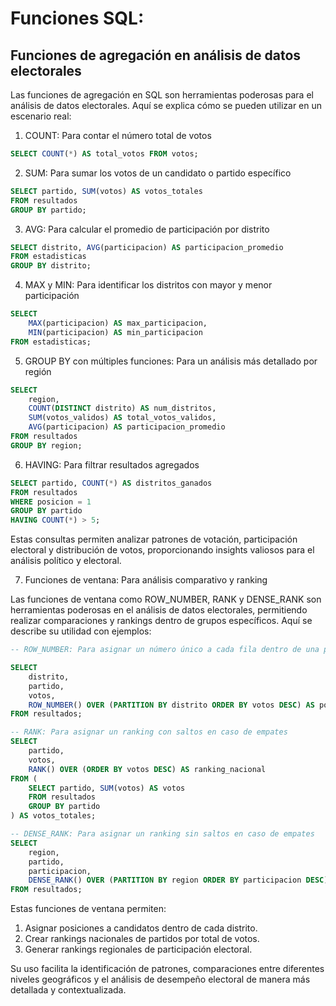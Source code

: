# Funciones SQL:

## Funciones de agregación en análisis de datos electorales

Las funciones de agregación en SQL son herramientas poderosas para el análisis de datos electorales. Aquí se explica cómo se pueden utilizar en un escenario real:

1. COUNT: Para contar el número total de votos

```sql
SELECT COUNT(*) AS total_votos FROM votos;
```


2. SUM: Para sumar los votos de un candidato o partido específico

```sql
SELECT partido, SUM(votos) AS votos_totales
FROM resultados
GROUP BY partido;
```


3. AVG: Para calcular el promedio de participación por distrito

```sql
SELECT distrito, AVG(participacion) AS participacion_promedio
FROM estadisticas
GROUP BY distrito;
```

4. MAX y MIN: Para identificar los distritos con mayor y menor participación

```sql
SELECT 
    MAX(participacion) AS max_participacion,
    MIN(participacion) AS min_participacion
FROM estadisticas;
```

5. GROUP BY con múltiples funciones: Para un análisis más detallado por región

```sql
SELECT 
    region,
    COUNT(DISTINCT distrito) AS num_distritos,
    SUM(votos_validos) AS total_votos_validos,
    AVG(participacion) AS participacion_promedio
FROM resultados
GROUP BY region;
```

6. HAVING: Para filtrar resultados agregados

```sql
SELECT partido, COUNT(*) AS distritos_ganados
FROM resultados
WHERE posicion = 1
GROUP BY partido
HAVING COUNT(*) > 5;
```

Estas consultas permiten analizar patrones de votación, participación electoral y distribución de votos, proporcionando insights valiosos para el análisis político y electoral.


7. Funciones de ventana: Para análisis comparativo y ranking

Las funciones de ventana como ROW_NUMBER, RANK y DENSE_RANK son herramientas poderosas en el análisis de datos electorales, permitiendo realizar comparaciones y rankings dentro de grupos específicos. Aquí se describe su utilidad con ejemplos:

```sql
-- ROW_NUMBER: Para asignar un número único a cada fila dentro de una partición

SELECT 
    distrito,
    partido,
    votos,
    ROW_NUMBER() OVER (PARTITION BY distrito ORDER BY votos DESC) AS posicion
FROM resultados;

-- RANK: Para asignar un ranking con saltos en caso de empates
SELECT 
    partido,
    votos,
    RANK() OVER (ORDER BY votos DESC) AS ranking_nacional
FROM (
    SELECT partido, SUM(votos) AS votos
    FROM resultados
    GROUP BY partido
) AS votos_totales;

-- DENSE_RANK: Para asignar un ranking sin saltos en caso de empates
SELECT 
    region,
    partido,
    participacion,
    DENSE_RANK() OVER (PARTITION BY region ORDER BY participacion DESC) AS ranking_regional
FROM resultados;
```

Estas funciones de ventana permiten:

1. Asignar posiciones a candidatos dentro de cada distrito.
2. Crear rankings nacionales de partidos por total de votos.
3. Generar rankings regionales de participación electoral.

Su uso facilita la identificación de patrones, comparaciones entre diferentes niveles geográficos y el análisis de desempeño electoral de manera más detallada y contextualizada.
